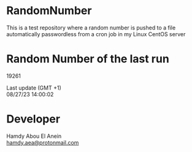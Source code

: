 # RandomNumber    
This is a test repository where a random number is pushed to a file automatically passwordless from a cron job in my Linux CentOS server    
# Random Number of the last run   
19261
      
Last update (GMT +1)    
08/27/23 14:00:02
# Developer    
Hamdy Abou El Anein   
hamdy.aea@protonmail.com
